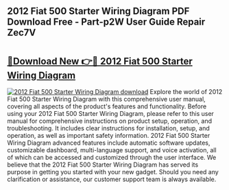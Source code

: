 ## 2012 Fiat 500 Starter Wiring Diagram PDF Download Free - Part-p2W User Guide Repair Zec7V

# <h2><a href="http://dfq81u.blite.top/?on=2012+Fiat+500+Starter+Wiring+Diagram">🔗Download New 👉🔴 2012 Fiat 500 Starter Wiring Diagram</a></h2>

[![2012 Fiat 500 Starter Wiring Diagram download](https://i.imgur.com/lujVjoI.png)](http://dfq81u.blite.top/?on=2012+Fiat+500+Starter+Wiring+Diagram)
Explore the world of 2012 Fiat 500 Starter Wiring Diagram with this comprehensive user manual, covering all aspects of the product's features and functionality. Before using your 2012 Fiat 500 Starter Wiring Diagram, please refer to this user manual for comprehensive instructions on product setup, operation, and troubleshooting. It includes clear instructions for installation, setup, and operation, as well as important safety information. 2012 Fiat 500 Starter Wiring Diagram advanced features include automatic software updates, customizable dashboard, multi-language support, and voice activation, all of which can be accessed and customized through the user interface. We believe that the 2012 Fiat 500 Starter Wiring Diagram has served its purpose in getting you started with your new gadget. Should you need any clarification or assistance, our customer support team is always available.
